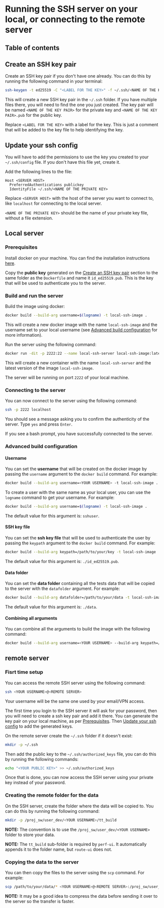 # Running the SSH server on your local, or connecting to the remote server

## Table of contents

## Create an SSH key pair

Create an SSH key pair if you don't have one already. You can do this by running the following command in your terminal:

```bash
ssh-keygen -t ed25519 -C "<LABEL FOR THE KEY>" -f ~/.ssh/<NAME OF THE KEY PAIR>
```

This will create a new SSH key pair in the `~/.ssh` folder. If you have multiple files there, you will need to find the one you just created. The key pair will be named `<NAME OF THE KEY PAIR>` for the private key and `<NAME OF THE KEY PAIR>.pub` for the public key.

Replace `<LABEL FOR THE KEY>` with a label for the key. This is just a comment that will be added to the key file to help identifying the key.

## Update your ssh config

You will have to add the permissions to use the key you created to your `~/.ssh/config` file. If you don't have this file yet, create it.

Add the following lines to the file:

```
Host <SERVER HOST>
  PreferredAuthentications publickey
  IdentityFile ~/.ssh/<NAME OF THE PRIVATE KEY>
```

Replace `<SERVER HOST>` with the host of the server you want to connect to, like `localhost` for connecting to the local server.

`<NAME OF THE PRIVATE KEY>` should be the name of your private key file, without a file extension.

## Local server

### Prerequisites

Install docker on your machine. You can find the installation instructions [here](https://docs.docker.com/get-docker/).

Copy the **public key** generated on the [Create an SSH key pair](#create-an-ssh-key-pair) section to the same folder as the `Dockerfile` and name it `id_ed25519.pub`. This is the key that will be used to authenticate you to the server.

### Build and run the server

Build the image using docker:

```bash
docker build --build-arg username=$(logname) -t local-ssh-image .
```

This will create a new docker image with the name `local-ssh-image` and the username set to your local username (see [Advanced build configuration](#advanced-build-configuration) for more information).

Run the server using the following command:

```bash
docker run -dit -p 2222:22 --name local-ssh-server local-ssh-image:latest
```

This will create a new container with the name `local-ssh-server` and the latest version of the image `local-ssh-image`.

The server will be running on port `2222` of your local machine.

### Connecting to the server

You can now connect to the server using the following command:

```bash
ssh -p 2222 localhost
```

You should see a message asking you to confirm the authenticity of the server. Type `yes` and press `Enter`.

If you see a bash prompt, you have successfully connected to the server.

### Advanced build configuration

#### Username

You can set the **username** that will be created on the docker image by passing the `username` argument to the `docker build` command. For example:

```bash
docker build --build-arg username=<YOUR USERNAME> -t local-ssh-image .
```

To create a user with the same name as your local user, you can use the `logname` command to get your username. For example:

```bash
docker build --build-arg username=$(logname) -t local-ssh-image .
```

The default value for this argument is: `sshuser`.

#### SSH key file

You can set the **ssh key file** that will be used to authenticate the user by passing the `keypath` argument to the `docker build` command. For example:

```bash
docker build --build-arg keypath=/path/to/your/key -t local-ssh-image .
```

The default value for this argument is: `./id_ed25519.pub`.

#### Data folder

You can set the **data folder** containing all the tests data that will be copied to the server with the `datafolder` argument. For example:

```bash
docker build --build-arg datafolder=/path/to/your/data -t local-ssh-image .
```

The default value for this argument is: `./data`.

#### Combining all arguments

You can combine all the arguments to build the image with the following command:

```bash
docker build --build-arg username=<YOUR USERNAME> --build-arg keypath=/path/to/your/key --build-arg datafolder=/path/to/your/data -t local-ssh-image .
```

## remote server

### Fisrt time setup

You can access the remote SSH server using the following command:

```bash
ssh <YOUR USERNAME>@<REMOTE SERVER>
```

Your username will be the same one used by your email/VPN access.

The first time you login to the SSH server it will ask for your password, then you will need to create a ssh key pair and add it there.
You can generate the key pair on your local machine, as per [Prerequisites](#prerequisites). Then [Update your ssh config](#update-your-ssh-config) to add the generated keys.

On the remote server create the `~/.ssh` folder if it doesn't exist:

```bash
mkdir -p ~/.ssh
```

Then add the public key to the `~/.ssh/authorized_keys` file, you can do this by running the following commands:

```bash
echo "<YOUR PUBLIC KEY>" >> ~/.ssh/authorized_keys
```

Once that is done, you can now access the SSH server using your private key instead of your password.

### Creating the remote folder for the data

On the SSH server, create the folder where the data will be copied to. You can do this by running the following command:

```bash
mkdir -p /proj_sw/user_dev/<YOUR USERNAME>/tt_build
```

**NOTE:** The convention is to use the `/proj_sw/user_dev/<YOUR USERNAME>` folder to store your data.

**NOTE:** The `tt_build` sub-folder is required by `perf-ui`. It automatically appends it to the folder name, but `route-ui` does not.

### Copying the data to the server

You can then copy the files to the server using the `scp` command. For example:
```bash
scp /path/to/your/data/* <YOUR USERNAME>@<REMOTE SERVER>:/proj_sw/user_dev/<YOUR USERNAME>/tt_build
```

**NOTE:** It may be a good idea to compress the data before sending it over to the server so the transfer is faster.
